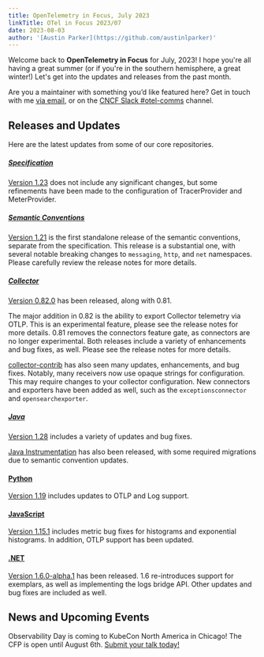 ```yaml
---
title: OpenTelemetry in Focus, July 2023
linkTitle: OTel in Focus 2023/07
date: 2023-08-03
author: '[Austin Parker](https://github.com/austinlparker)'
---
```


Welcome back to **OpenTelemetry in Focus** for July, 2023! I hope you're all
having a great summer (or if you're in the southern hemisphere, a great winter!)
Let's get into the updates and releases from the past month.

Are you a maintainer with something you’d like featured here? Get in touch with
me [via email](mailto:austin+otel@ap2.io), or on the
[CNCF Slack #otel-comms](https://cloud-native.slack.com/archives/C02UN96HZH6)
channel.

## Releases and Updates

Here are the latest updates from some of our core repositories.

<!-- markdownlint-disable heading-increment -->

##### [Specification](/docs/specs/otel/)

[Version 1.23](https://github.com/open-telemetry/opentelemetry-specification/releases/tag/v1.23.0)
does not include any significant changes, but some refinements have been made to
the configuration of TracerProvider and MeterProvider.

##### [Semantic Conventions](/docs/specs/semantic-conventions/)

[Version 1.21](https://github.com/open-telemetry/semantic-conventions/releases/tag/v1.21.0)
is the first standalone release of the semantic conventions, separate from the
specification. This release is a substantial one, with several notable breaking
changes to `messaging`, `http`, and `net` namespaces. Please carefully review
the release notes for more details.

##### [Collector](/docs/collector/)

[Version 0.82.0](https://github.com/open-telemetry/opentelemetry-collector/releases/tag/v0.82.0)
has been released, along with 0.81.

The major addition in 0.82 is the ability to export Collector telemetry via
OTLP. This is an experimental feature, please see the release notes for more
details. 0.81 removes the connectors feature gate, as connectors are no longer
experimental. Both releases include a variety of enhancements and bug fixes, as
well. Please see the release notes for more details.

[collector-contrib](https://github.com/open-telemetry/opentelemetry-collector-contrib/releases/tag/v0.82.0)
has also seen many updates, enhancements, and bug fixes. Notably, many receivers
now use opaque strings for configuration. This may require changes to your
collector configuration. New connectors and exporters have been added as well,
such as the `exceptionsconnector` and `opensearchexporter`.

##### [Java](/docs/instrumentation/java/)

[Version 1.28](https://github.com/open-telemetry/opentelemetry-java/releases/tag/v1.28.0)
includes a variety of updates and bug fixes.

[Java Instrumentation](https://github.com/open-telemetry/opentelemetry-java-instrumentation/releases/tag/v1.28.0)
has also been released, with some required migrations due to semantic convention
updates.

#### [Python](/docs/instrumentation/python/)

[Version 1.19](https://github.com/open-telemetry/opentelemetry-python/releases/tag/v1.19.0)
includes updates to OTLP and Log support.

#### [JavaScript](/docs/instrumentation/js/)

[Version 1.15.1](https://github.com/open-telemetry/opentelemetry-js/releases/tag/v1.15.1)
includes metric bug fixes for histograms and exponential histograms. In
addition, OTLP support has been updated.

#### [.NET](/docs/instrumentation/net/)

[Version 1.6.0-alpha.1](https://github.com/open-telemetry/opentelemetry-dotnet/releases/tag/core-1.6.0-alpha.1)
has been released. 1.6 re-introduces support for exemplars, as well as
implementing the logs bridge API. Other updates and bug fixes are included as
well.

## News and Upcoming Events

Observability Day is coming to KubeCon North America in Chicago! The CFP is open
until August 6th.
[Submit your talk today!](https://events.linuxfoundation.org/kubecon-cloudnativecon-north-america/co-located-events/cfp-colocated-events/)
